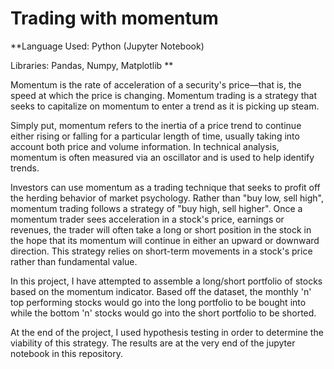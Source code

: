 # Trading with momentum

**Language Used: Python (Jupyter Notebook)

Libraries: Pandas, Numpy, Matplotlib
**

Momentum is the rate of acceleration of a security's price—that is, the speed at which the price is changing. Momentum trading is a strategy that seeks to capitalize on momentum to enter a trend as it is picking up steam.

Simply put, momentum refers to the inertia of a price trend to continue either rising or falling for a particular length of time, usually taking into account both price and volume information. In technical analysis, momentum is often measured via an oscillator and is used to help identify trends.

Investors can use momentum as a trading technique that seeks to profit off the herding behavior of market psychology. Rather than "buy low, sell high", momentum trading follows a strategy of "buy high, sell higher". Once a momentum trader sees acceleration in a stock's price, earnings or revenues, the trader will often take a long or short position in the stock in the hope that its momentum will continue in either an upward or downward direction. This strategy relies on short-term movements in a stock's price rather than fundamental value.

In this project, I have attempted to assemble a long/short portfolio of stocks based on the momentum indicator. Based off the dataset, the monthly 'n' top performing stocks would go into the long portfolio to be bought into while the bottom 'n' stocks would go into the short portfolio to be shorted.

At the end of the project, I used hypothesis testing in order to determine the viability of this strategy. The results are at the very end of the jupyter notebook in this repository.
